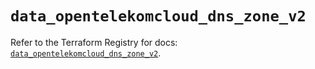 # `data_opentelekomcloud_dns_zone_v2`

Refer to the Terraform Registry for docs: [`data_opentelekomcloud_dns_zone_v2`](https://registry.terraform.io/providers/opentelekomcloud/opentelekomcloud/1.36.41/docs/data-sources/dns_zone_v2).
